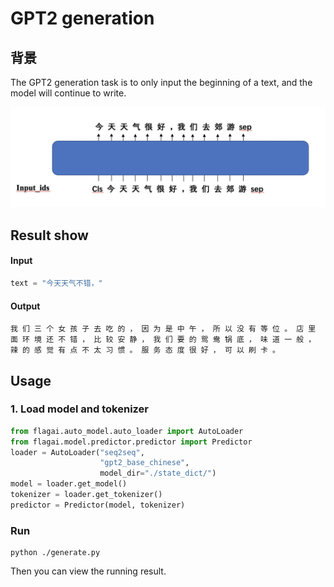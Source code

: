 # GPT2 generation

## 背景
The GPT2 generation task is to only input the beginning of a text, and the model will continue to write.


![gpt2.png](./img/gpt2_writing_model.png)

## Result show

#### Input
```python
text = "今天天气不错，"
```
#### Output
```
我 们 三 个 女 孩 子 去 吃 的 ， 因 为 是 中 午 ， 所 以 没 有 等 位 。 店 里 面 环 境 还 不 错 ， 比 较 安 静 ， 我 们 要 的 鸳 鸯 锅 底 ， 味 道 一 般 ， 辣 的 感 觉 有 点 不 太 习 惯 。 服 务 态 度 很 好 ， 可 以 刷 卡 。

```
## Usage

### 1. Load model and tokenizer

```python
from flagai.auto_model.auto_loader import AutoLoader
from flagai.model.predictor.predictor import Predictor
loader = AutoLoader("seq2seq",
                    "gpt2_base_chinese",
                    model_dir="./state_dict/")
model = loader.get_model()
tokenizer = loader.get_tokenizer()
predictor = Predictor(model, tokenizer)
```

### Run

```commandline
python ./generate.py
```
Then you can view the running result.